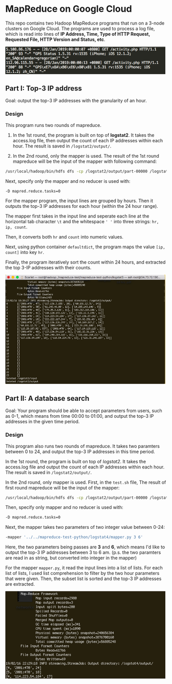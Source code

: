 # MapReduce on Google Cloud 

This repo contains two Hadoop MapReduce programs that run on a 3-node clusters on Google Cloud. The programs are used to process a log file, which is read into lines of **IP Address, Time, Type of HTTP Request, Requested File, HTTP Version and Status, etc**.  

<img src="pic/data.png" width="500">

## Part I: Top-3 IP address

 Goal: output the top-3 IP addresses with the granularity of an hour. 
 
 ### Design

This program runs two rounds of mapreduce. 

1. In the 1st round, the program is built on top of **logstat2**. It takes the access.log file, then output the count of each IP addresses within each hour. The result is saved in `/logstat2/output/`. 

2. In the 2nd round, only the mapper is used. The result of the 1st round mapreduce will be the input of the mapper with following command: 

```bash
/usr/local/hadoop/bin/hdfs dfs -cp /logstat2/output/part-00000 /logstat3/input/
```

Next, specify only the mapper and no reducer is used with:

```bash
-D mapred.reduce.tasks=0
```

For the mapper program, the input lines are grouped by hours. Then it outputs the top-3 IP addresses for each hour (within the 24 hour range). 

The mapper first takes in the input line and seperate each line at the horizontal tab character `\t` and the whitespace `' '` into three strings: `hr, ip, count`. 

Then, it converts both `hr` and `count` into numeric values. 

Next, using python container `defaultdict`, the program maps the value `[ip, count]` into key `hr`. 

Finally, the program iteratively sort the count within 24 hours, and extracted the top 3-IP addresses with their counts. 

<img src="pic/part1.png" width="500">


## Part II: A database search

Goal: Your program should be able to accept parameters from users, such as 0-1, which means from time 00:00 to 01:00, and output the top-3 IP addresses in the given time period.

 ### Design

This program also runs two rounds of mapreduce. It takes two paramters between 0 to 24, and output the top-3 IP addresses in this time period. 

 In the 1st round, the program is built on top of *logstat2*. It takes the access.log file and output the count of each IP addresses within each hour. The result is saved in `/logstat2/output/`. 

In the 2nd round, only mapper is used. First, in the `test.sh` file, The result of first round mapreduce will be the input of the mapper: 

```bash
/usr/local/hadoop/bin/hdfs dfs -cp /logstat2/output/part-00000 /logstat3/input/
```

Then, specify only mapper and no reducer is used with: 

```bash
-D mapred.reduce.tasks=0
```

Next, the mapper takes two parameters of two integer value between 0-24:

```bash
-mapper '../../mapreduce-test-python/logstat4/mapper.py 3 6'
```
Here, the two parameters being passes are **3** and **6**, which means I'd like to output the top-3 IP addresses between 3 to 6 am. 
(p.s. the two paramters are read in as string, but converted into integer in the mapper)

For the mapper `mapper.py`, it read the input lines into a list of lists. For each list of lists, I used list comprehension to filter by the two hour parameters that were given. Then, the subset list is sorted and the top-3 IP addresses are extracted. 

<img src="pic/part2.png" width="500">



